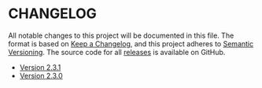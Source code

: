 # CHANGELOG

All notable changes to this project will be documented in this file. The format is based on [Keep a Changelog](https://keepachangelog.com/en/1.1.0/), and this project adheres to [Semantic Versioning](https://semver.org/spec/v2.0.0.html). The source code for all [releases](https://github.com/ayrna/dlordinal/releases) is available on GitHub.

- [Version 2.3.1](./changelog_versions/version_2-3-1.md)
- [Version 2.3.0](./changelog_versions/version_2-3-0.md)

